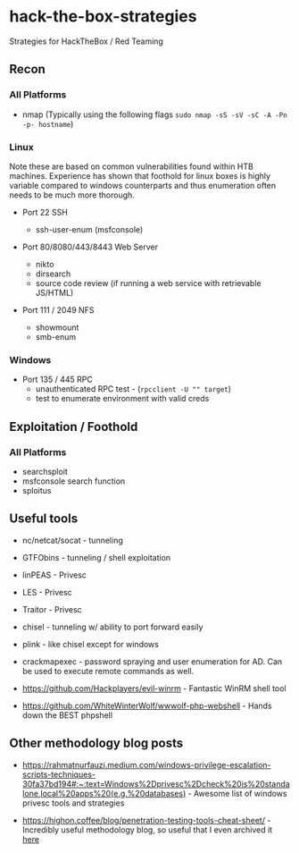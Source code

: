 # hack-the-box-strategies
Strategies for HackTheBox / Red Teaming

## Recon

### All Platforms

* nmap (Typically using the following flags `sudo nmap -sS -sV -sC -A -Pn -p- hostname`)

### Linux
Note these are based on common vulnerabilities found within HTB machines. Experience has shown that foothold for linux boxes is highly variable compared to windows counterparts and thus enumeration often needs to be much more thorough.

* Port 22 SSH
	* ssh-user-enum (msfconsole)
* Port 80/8080/443/8443 Web Server
	* nikto
	* dirsearch
	* source code review (if running a web service with retrievable JS/HTML)

* Port 111 / 2049 NFS
	* showmount
	* smb-enum

### Windows

* Port 135 / 445 RPC
	* unauthenticated RPC test - (`rpcclient -U "" target`)
	* test to enumerate environment with valid creds
## Exploitation / Foothold

### All Platforms
* searchsploit
* msfconsole search function
* sploitus

## Useful tools
* nc/netcat/socat - tunneling
* GTFObins - tunneling / shell exploitation
* linPEAS - Privesc
* LES - Privesc
* Traitor - Privesc
* chisel - tunneling w/ ability to port forward easily
* plink - like chisel except for windows
* crackmapexec - password spraying and user enumeration for AD. Can be used to execute remote commands as well.

* https://github.com/Hackplayers/evil-winrm - Fantastic WinRM shell tool

* https://github.com/WhiteWinterWolf/wwwolf-php-webshell - Hands down the BEST phpshell

## Other methodology blog posts

* https://rahmatnurfauzi.medium.com/windows-privilege-escalation-scripts-techniques-30fa37bd194#:~:text=Windows%2Dprivesc%2Dcheck%20is%20standalone,local%20apps%20(e.g.%20databases) - Awesome list of windows privesc tools and strategies

* https://highon.coffee/blog/penetration-testing-tools-cheat-sheet/ - Incredibly useful methodology blog, so useful that I even archived it [here](https://github.com/edrapac/hack-the-box-strategies/high-on-coffee/high-on-coffee.html)